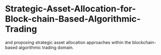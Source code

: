 # Strategic-Asset-Allocation-for-Block-chain-Based-Algorithmic-Trading
and proposing strategic asset allocation approaches within the blockchain-based algorithmic trading domain.
